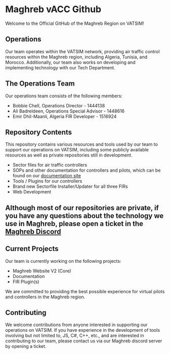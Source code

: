 # Maghreb vACC Github

Welcome to the Official GitHub of the Maghreb Region on VATSIM!

## Operations

Our team operates within the VATSIM network, providing air traffic control resources within the Maghreb region, including Algeria, Tunisia, and Morocco. Additionally, our team also works on developing and implementing technology with our Tech Department.

## The Operations Team

Our operations team consists of the following members:

- Bobbie Chell, Operations Director - 1444138
- Ali Badreldeen, Operations Special Advisor - 1448616
- Emir Dhil-Maanli, Algeria FIR Developer - 1516924

## Repository Contents

This repository contains various resources and tools used by our team to support our operations on VATSIM, including some publicly available resources as well as private repositories still in development.

- Sector files for air traffic controllers
- SOPs and other documentation for controllers and pilots, which can be found on our [documentation site](https://wiki.vatsim.ma/)
- Tools / Plugins for our controllers
- Brand new Sectorfile Installer/Updater for all three FIRs
- Web Development

## Although most of our repositories are private, if you have any questions about the technology we use in Maghreb, please open a ticket in the [Maghreb Discord](https://community.vatsim.net/)

## Current Projects

Our team is currently working on the following projects:

- Maghreb Website V2 (Core)
- Documentation
- FIR Plugin(s)

We are committed to providing the best possible experience for virtual pilots and controllers in the Maghreb region.

## Contributing

We welcome contributions from anyone interested in supporting our operations on VATSIM. If you have experience in the development of tools involving but not limited to, JS, C#, C++, etc., and are interested in contributing to our team, please contact us via our Maghreb discord server by opening a ticket.
